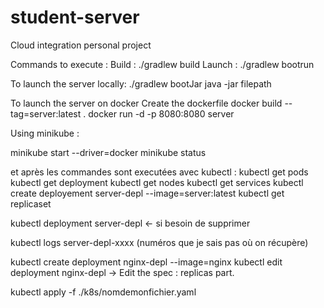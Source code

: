 # student-server
Cloud integration personal project

Commands to execute :
Build : ./gradlew build
Launch : ./gradlew bootrun

To launch the server locally: 
./gradlew bootJar
java -jar filepath

To launch the server on docker
Create the dockerfile
docker build --tag=server:latest .
docker run -d -p 8080:8080 server

Using minikube : 

minikube start --driver=docker
minikube status

et après les commandes sont executées avec kubectl : 
kubectl get pods
kubectl get deployment
kubectl get nodes
kubectl get services
kubectl create deployement server-depl --image=server:latest
kubectl get replicaset


kubectl deployment server-depl <- si besoin de supprimer

kubectl logs server-depl-xxxx (numéros que je sais pas où on récupère)

kubectl create deployment nginx-depl --image=nginx
kubectl edit deployment nginx-depl -> Edit the spec : replicas part. 

kubectl apply -f ./k8s/nomdemonfichier.yaml